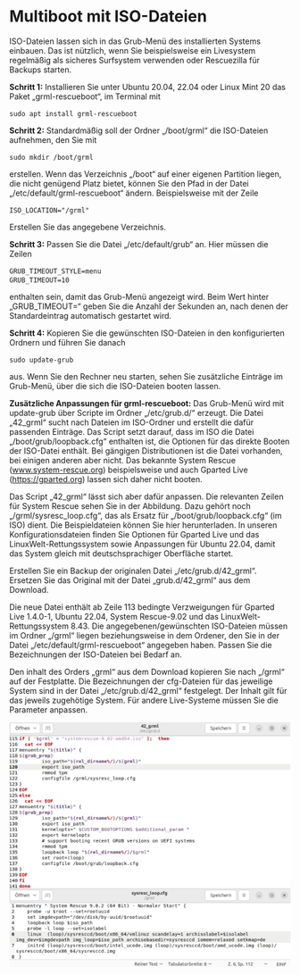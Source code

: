 # Multiboot mit ISO-Dateien

ISO-Dateien lassen sich in das Grub-Menü des installierten Systems einbauen. Das ist nützlich, wenn Sie beispielsweise ein Livesystem regelmäßig als sicheres Surfsystem verwenden oder Rescuezilla für Backups starten.

**Schritt 1:** Installieren Sie unter Ubuntu 20.04, 22.04 oder Linux Mint 20 das Paket „grml-rescueboot“, im Terminal mit
```
sudo apt install grml-rescueboot
```
**Schritt 2:** Standardmäßig soll der Ordner „/boot/grml“ die ISO-Dateien aufnehmen, den Sie mit 
```
sudo mkdir /boot/grml
```
erstellen. Wenn das Verzeichnis „/boot“ auf einer eigenen Partition liegen, die nicht genügend Platz bietet, können Sie den Pfad in der Datei „/etc/default/grml-rescueboot“ ändern. Beispielsweise mit der Zeile
```
ISO_LOCATION="/grml"
```
Erstellen Sie das angegebene Verzeichnis.

**Schritt 3:** Passen Sie die Datei „/etc/default/grub“ an. Hier müssen die Zeilen
```
GRUB_TIMEOUT_STYLE=menu
GRUB_TIMEOUT=10
```
enthalten sein, damit das Grub-Menü angezeigt wird. Beim Wert hinter „GRUB_TIMEOUT=“ geben Sie die Anzahl der Sekunden an, nach denen der Standardeintrag automatisch gestartet wird.

**Schritt 4:** Kopieren Sie die gewünschten ISO-Dateien in den konfigurierten Ordnern und führen Sie danach
```
sudo update-grub
```
aus.
Wenn Sie den Rechner neu starten, sehen Sie zusätzliche Einträge im Grub-Menü, über die sich die ISO-Dateien booten lassen.

**Zusätzliche Anpassungen für grml-rescueboot:** Das Grub-Menü wird mit update-grub über Scripte im Ordner „/etc/grub.d/“ erzeugt. Die Datei „42_grml“ sucht nach Dateien im ISO-Ordner und erstellt die dafür passenden Einträge. Das Script setzt darauf, dass im ISO die Datei „/boot/grub/loopback.cfg“ enthalten ist, die Optionen für das direkte Booten der ISO-Datei enthält. Bei gängigen Distributionen ist die Datei vorhanden, bei einigen anderen aber nicht. Das bekannte System Rescue (www.system-rescue.org) beispielsweise und auch Gparted Live (https://gparted.org) lassen sich daher nicht booten. 

Das Script „42_grml“ lässt sich aber dafür anpassen. Die relevanten Zeilen für System Rescue sehen Sie in der Abbildung. Dazu gehört noch „/grml/sysresc_loop.cfg“, das als Ersatz für „/boot/grub/loopback.cfg“ (im ISO) dient. Die Beispieldateien können Sie hier herunterladen. In unseren Konfigurationsdateien finden Sie Optionen für Gparted Live und das LinuxWelt-Rettungssystem sowie Anpassungen für Ubuntu 22.04, damit das System gleich mit deutschsprachiger Oberfläche startet.

Erstellen Sie ein Backup der originalen Datei „/etc/grub.d/42_grml“. Ersetzen Sie das Original mit der Datei „grub.d/42_grml“ aus dem Download.

Die neue Datei enthält ab Zeile 113 bedingte Verzweigungen für Gparted Live 1.4.0-1, Ubuntu 22.04, System Rescue-9.02 und das LinuxWelt-Rettungssystem 8.43. Die angegebenen/gewünschten ISO-Dateien müssen im Ordner „/grml“ liegen beziehungsweise in dem Ordener, den Sie in der Datei „/etc/default/grml-rescueboot“ angegeben haben. Passen Sie die Bezeichnungen der ISO-Dateien  bei Bedarf an.

Den inhalt des Orders „grml“ aus dem Download kopieren Sie nach „/grml“ auf der Festplatte. Die Bezeichnungen der cfg-Dateien für das jeweilige System sind in der Datei „/etc/grub.d/42_grml“ festgelegt. Der Inhalt gilt für das jeweils zugehötige System. Für andere Live-Systeme müssen Sie die Parameter anpassen.



![](https://github.com/Myria-de/Multiboot/raw/main/GRML.png?raw=true)
